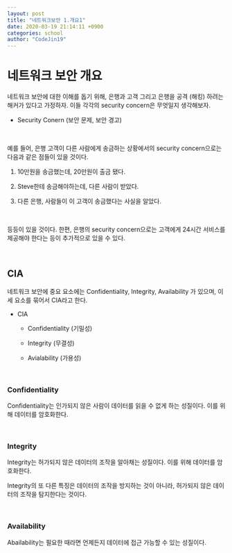 ```yaml
---
layout: post
title: "네트워크보안 1.개요1"
date: 2020-03-19 21:14:11 +0900
categories: school
author: "CodeJin19"
---
```


# 네트워크 보안 개요

네트워크 보안에 대한 이해를 돕기 위해, 은행과 고객 그리고 은행을 공격 (해킹) 하려는 해커가 있다고 가정하자. 이들 각각의 security concern은 무엇일지 생각해보자.

- Security Conern (보안 문제, 보안 경고)

<br>

예를 들어, 은행 고객이 다른 사람에게 송금하는 상황에서의 security concern으로는 다음과 같은 점들이 있을 것이다.

1. 10만원을 송금했는데, 20만원이 출금 됐다.

2. Steve한테 송금해야하는데, 다른 사람이 받았다.

3. 다른 은행, 사람들이 이 고객이 송금했다는 사실을 알았다.

<br>

등등이 있을 것이다. 한편, 은행의 security concern으로는 고객에게 24시간 서비스를 제공해야 한다는 등이 추가적으로 있을 수 있다.

<br>

## CIA

네트워크 보안에 중요 요소에는 Confidentiality, Integrity, Availability 가 있으며, 이 세 요소를 묶어서 CIA라고 한다.

- CIA

  - Confidentiality (기밀성)

  - Integrity (무결성)

  - Avialability (가용성)

<br>

### Confidentiality

Confidentiality는 인가되지 않은 사람이 데이터를 읽을 수 없게 하는 성질이다. 이를 위해 데이터를 암호화한다.

<br>

### Integrity

Integrity는 허가되지 않은 데이터의 조작을 알아채는 성질이다. 이를 위해 데이터를 암호화한다.

Integrity의 또 다른 특징은 데이터의 조작을 방지하는 것이 아니라, 허가되지 않은 데이터의 조작을 탐지한다는 것이다.

<br>

### Availability

Abailability는 필요한 때라면 언제든지 데이터에 접근 가능할 수 있는 성질이다.